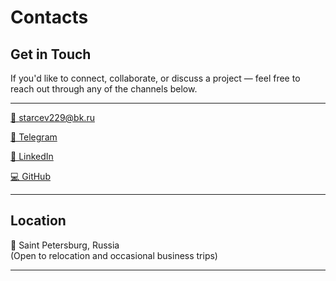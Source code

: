 # Contacts

## Get in Touch

If you'd like to connect, collaborate, or discuss a project — feel free to reach out through any of the channels below.

---

[📧 starcev229@bk.ru](mailto:starcev229@bk.ru)

[💬 Telegram](https://t.me/ghulqul)
  
[💼 LinkedIn ](https://www.linkedin.com/in/Ghulqul)
   
[💻 GitHub](https://github.com/Alator2001)

---

## Location  
📍 Saint Petersburg, Russia  
(Open to relocation and occasional business trips)

---